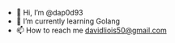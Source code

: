 - 👋 Hi, I’m @dap0d93
- 🌱 I’m currently learning Golang
- 📫 How to reach me davidliois50@gmail.com
<!-- - 👀 I’m interested in reading manga. -->

<!---
dapod93/dapod93 is a ✨ special ✨ repository because its `README.md` (this file) appears on your GitHub profile.
You can click the Preview link to take a look at your changes.
--->
